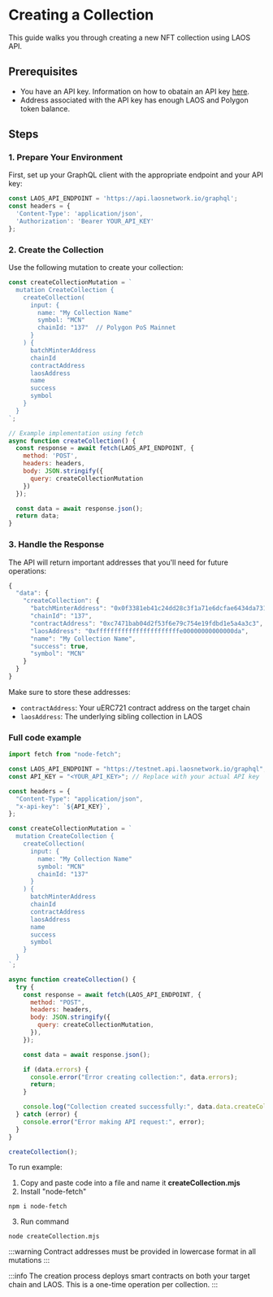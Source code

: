 

# Creating a Collection

This guide walks you through creating a new NFT collection using LAOS API.


## Prerequisites
- You have an API key. Information on how to obatain an API key [here](/api/introduction).
- Address associated with the API key has enough LAOS and Polygon token balance.

## Steps

### 1. Prepare Your Environment

First, set up your GraphQL client with the appropriate endpoint and your API key:

```javascript
const LAOS_API_ENDPOINT = 'https://api.laosnetwork.io/graphql';
const headers = {
  'Content-Type': 'application/json',
  'Authorization': 'Bearer YOUR_API_KEY'
};
```

### 2. Create the Collection

Use the following mutation to create your collection:

```javascript
const createCollectionMutation = `
  mutation CreateCollection {
    createCollection(
      input: {
        name: "My Collection Name"
        symbol: "MCN"
        chainId: "137"  // Polygon PoS Mainnet
      }
    ) {
      batchMinterAddress
      chainId
      contractAddress
      laosAddress
      name
      success
      symbol
    }
  }
`;

// Example implementation using fetch
async function createCollection() {
  const response = await fetch(LAOS_API_ENDPOINT, {
    method: 'POST',
    headers: headers,
    body: JSON.stringify({
      query: createCollectionMutation
    })
  });

  const data = await response.json();
  return data;
}
```

### 3. Handle the Response

The API will return important addresses that you'll need for future operations:

```javascript
{
  "data": {
    "createCollection": {
      "batchMinterAddress": "0x0f3381eb41c24dd28c3f1a71e6dcfae6434da731",
      "chainId": "137",
      "contractAddress": "0xc7471bab04d2f53f6e79c754e19fdbd1e5a4a3c3",
      "laosAddress": "0xfffffffffffffffffffffffe00000000000000da",
      "name": "My Collection Name",
      "success": true,
      "symbol": "MCN"
    }
  }
}
```

Make sure to store these addresses:
- `contractAddress`: Your uERC721 contract address on the target chain
- `laosAddress`: The underlying sibling collection in LAOS


### Full code example
```js
import fetch from "node-fetch";

const LAOS_API_ENDPOINT = "https://testnet.api.laosnetwork.io/graphql";
const API_KEY = "<YOUR_API_KEY>"; // Replace with your actual API key

const headers = {
  "Content-Type": "application/json",
  "x-api-key": `${API_KEY}`,
};

const createCollectionMutation = `
  mutation CreateCollection {
    createCollection(
      input: {
        name: "My Collection Name"
        symbol: "MCN"
        chainId: "137"
      }
    ) {
      batchMinterAddress
      chainId
      contractAddress
      laosAddress
      name
      success
      symbol
    }
  }
`;

async function createCollection() {
  try {
    const response = await fetch(LAOS_API_ENDPOINT, {
      method: "POST",
      headers: headers,
      body: JSON.stringify({
        query: createCollectionMutation,
      }),
    });

    const data = await response.json();

    if (data.errors) {
      console.error("Error creating collection:", data.errors);
      return;
    }

    console.log("Collection created successfully:", data.data.createCollection);
  } catch (error) {
    console.error("Error making API request:", error);
  }
}

createCollection();

```
To run example: 
1. Copy and paste code into a file and name it **createCollection.mjs**
2. Install "node-fetch"
```
npm i node-fetch
```
3. Run command
```
node createCollection.mjs
```

:::warning
 Contract addresses must be provided in lowercase format in all mutations
:::

:::info
The creation process deploys smart contracts on both your target chain and LAOS. This is a one-time operation per collection.
:::